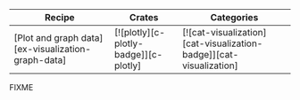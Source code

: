 | Recipe | Crates | Categories |
|--------|--------|------------|
| [Plot and graph data][ex-visualization-graph-data] | [![plotly][c-plotly-badge]][c-plotly] | [![cat-visualization][cat-visualization-badge]][cat-visualization] |

<div class="hidden">
FIXME
</div>
